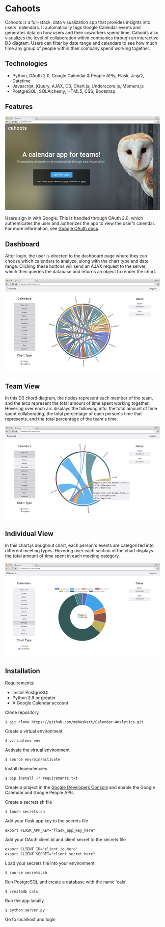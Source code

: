 # Cahoots

Cahoots is a full-stack, data visualization app that provides insights into users' calendars. It automatically tags Google Calendar events and generates data on how users and their coworkers spend time. Cahoots also visualizes the level of collaboration within companies through an interactive D3 diagram. Users can filter by date range and calendars to see how much time any group of people within their company spend working together.

## Technologies
- Python, OAuth 2.0, Google Calendar & People APIs, Flask, Jinja2, Datetime
- Javascript, jQuery, AJAX, D3, Chart.js, Underscore.js, Moment.js
- PostgreSQL, SQLAlchemy, HTML5, CSS, Bootstrap

## Features

![alt text](static/imgs/hp.png)

Users sign in with Google. This is handled through OAuth 2.0, which authenticates the user and authorizes the app to view the user's calendar. For more information, see [Google OAuth docs](https://developers.google.com/api-client-library/python/guide/aaa_oauth).

## Dashboard

After login, the user is directed to the dashboard page where they can choose which calendars to analyze, along with the chart type and date range. Clicking these buttons will send an AJAX request to the server, which then queries the database and returns an object to render the chart.

![alt text](static/imgs/chord.png)

## Team View

In this D3 chord diagram, the nodes represent each member of the team, and the arcs represent the total amount of time spent working together. Hovering over each arc displays the following info: the total amount of time spent collaborating, the total percentage of each person's time that represents, and the total percentage of the team's time.

![alt text](static/imgs/chord-2.png)

## Individual View

In this chart.js doughnut chart, each person's events are categorized into different meeting types. Hovering over each section of the chart displays the total amount of time spent in each meeting category.

![alt text](static/imgs/doughnut.png)

## Installation

Requirements:

- Install PostgreSQL
- Python 2.6 or greater
- A Google Calendar account

Clone repository
```
$ git clone https://github.com/maheskett/Calendar-Analytics.git
```
Create a virtual environment
```
$ virtualenv env
```
Activate the virtual environment
```
$ source env/bin/activate
```
Install dependencies
```
$ pip install -r requirements.txt
```
Create a project in the [Google Developers Console](https://console.developers.google.com/apis/api/calendar-json.googleapis.com/overview) and enable the Google Calendar and Google People APIs.

Create a secrets.sh file
```
$ touch secrets.sh
```
Add your flask app key to the secrets file
```
export FLASK_APP_KEY="flask_app_key_here"
```
Add your OAuth client id and client secret to the secrets file
```
export CLIENT_ID="client_id_here"
export CLIENT_SECRET="client_secret_here"
```
Load your secrets file into your environment
```
$ source secrets.sh
```
Run PostgreSQL and create a database with the name 'cals'
```
$ createdb cals
```
Run the app locally
```
$ python server.py
```
Go to localhost and login
